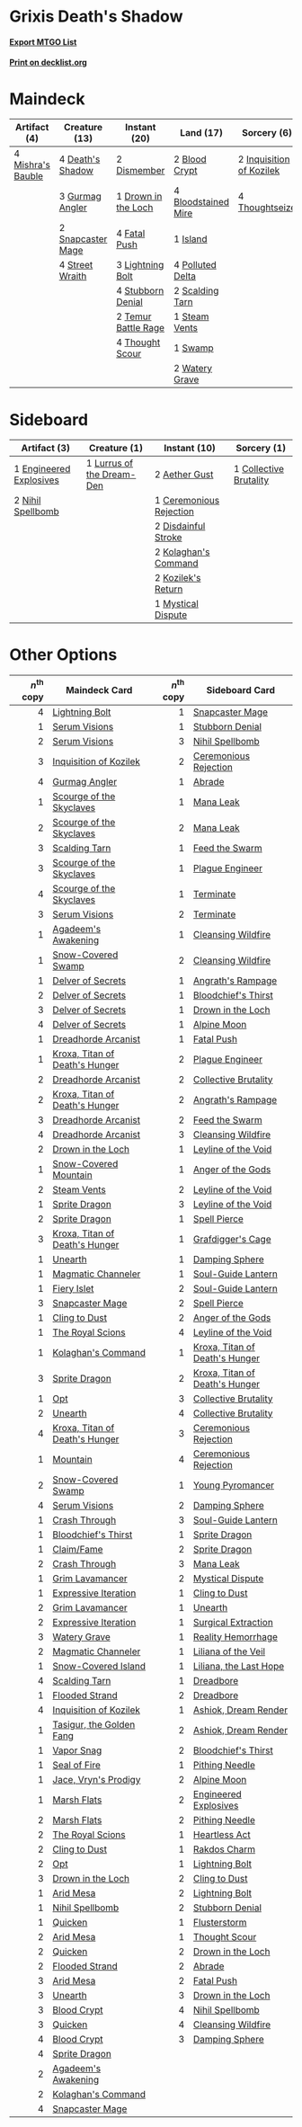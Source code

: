 # Grixis Death's Shadow

#### [Export MTGO List](../collection/Grixis%20Death's%20Shadow/Grixis%20Death's%20Shadow.txt)
#### [Print on decklist.org](http://decklist.org/?deckmain=2%09Blood%20Crypt%0A4%09Bloodstained%20Mire%0A4%09Death's%20Shadow%0A2%09Dismember%0A1%09Drown%20in%20the%20Loch%0A4%09Fatal%20Push%0A3%09Gurmag%20Angler%0A2%09Inquisition%20of%20Kozilek%0A1%09Island%0A3%09Lightning%20Bolt%0A4%09Mishra's%20Bauble%0A4%09Polluted%20Delta%0A2%09Scalding%20Tarn%0A2%09Snapcaster%20Mage%0A1%09Steam%20Vents%0A4%09Street%20Wraith%0A4%09Stubborn%20Denial%0A1%09Swamp%0A2%09Temur%20Battle%20Rage%0A4%09Thought%20Scour%0A4%09Thoughtseize%0A2%09Watery%20Grave&deckside=2%09Aether%20Gust%0A1%09Ceremonious%20Rejection%0A1%09Collective%20Brutality%0A2%09Disdainful%20Stroke%0A1%09Engineered%20Explosives%0A2%09Kolaghan's%20Command%0A2%09Kozilek's%20Return%0A1%09Lurrus%20of%20the%20Dream-Den%0A1%09Mystical%20Dispute%0A2%09Nihil%20Spellbomb)
# Maindeck

|                                        Artifact (4)                                        |                                       Creature (13)                                        |                                         Instant (20)                                         |                                          Land (17)                                           |                                            Sorcery (6)                                            |
|--------------------------------------------------------------------------------------------|--------------------------------------------------------------------------------------------|----------------------------------------------------------------------------------------------|----------------------------------------------------------------------------------------------|---------------------------------------------------------------------------------------------------|
|4 [Mishra's Bauble](http://gatherer.wizards.com/Pages/Card/Details.aspx?multiverseid=122122)|4 [Death's Shadow](http://gatherer.wizards.com/Pages/Card/Details.aspx?multiverseid=425889) |2 [Dismember](http://gatherer.wizards.com/Pages/Card/Details.aspx?multiverseid=382182)        |2 [Blood Crypt](http://gatherer.wizards.com/Pages/Card/Details.aspx?multiverseid=97102)       |2 [Inquisition of Kozilek](http://gatherer.wizards.com/Pages/Card/Details.aspx?multiverseid=416897)|
|                                                                                            |3 [Gurmag Angler](http://gatherer.wizards.com/Pages/Card/Details.aspx?multiverseid=391850)  |1 [Drown in the Loch](http://gatherer.wizards.com/Pages/Card/Details.aspx?multiverseid=473150)|4 [Bloodstained Mire](http://gatherer.wizards.com/Pages/Card/Details.aspx?multiverseid=405094)|4 [Thoughtseize](http://gatherer.wizards.com/Pages/Card/Details.aspx?multiverseid=438676)          |
|                                                                                            |2 [Snapcaster Mage](http://gatherer.wizards.com/Pages/Card/Details.aspx?multiverseid=227676)|4 [Fatal Push](http://gatherer.wizards.com/Pages/Card/Details.aspx?multiverseid=423724)       |1 [Island](http://gatherer.wizards.com/Pages/Card/Details.aspx?multiverseid=439857)           |                                                                                                   |
|                                                                                            |4 [Street Wraith](http://gatherer.wizards.com/Pages/Card/Details.aspx?multiverseid=442097)  |3 [Lightning Bolt](http://gatherer.wizards.com/Pages/Card/Details.aspx?multiverseid=806)      |4 [Polluted Delta](http://gatherer.wizards.com/Pages/Card/Details.aspx?multiverseid=405104)   |                                                                                                   |
|                                                                                            |                                                                                            |4 [Stubborn Denial](http://gatherer.wizards.com/Pages/Card/Details.aspx?multiverseid=386673)  |2 [Scalding Tarn](http://gatherer.wizards.com/Pages/Card/Details.aspx?multiverseid=405107)    |                                                                                                   |
|                                                                                            |                                                                                            |2 [Temur Battle Rage](http://gatherer.wizards.com/Pages/Card/Details.aspx?multiverseid=391940)|1 [Steam Vents](http://gatherer.wizards.com/Pages/Card/Details.aspx?multiverseid=405109)      |                                                                                                   |
|                                                                                            |                                                                                            |4 [Thought Scour](http://gatherer.wizards.com/Pages/Card/Details.aspx?multiverseid=380203)    |1 [Swamp](http://gatherer.wizards.com/Pages/Card/Details.aspx?multiverseid=439858)            |                                                                                                   |
|                                                                                            |                                                                                            |                                                                                              |2 [Watery Grave](http://gatherer.wizards.com/Pages/Card/Details.aspx?multiverseid=405114)     |                                                                                                   |


# Sideboard

|                                          Artifact (3)                                           |                                            Creature (1)                                            |                                           Instant (10)                                           |                                           Sorcery (1)                                           |
|-------------------------------------------------------------------------------------------------|----------------------------------------------------------------------------------------------------|--------------------------------------------------------------------------------------------------|-------------------------------------------------------------------------------------------------|
|1 [Engineered Explosives](http://gatherer.wizards.com/Pages/Card/Details.aspx?multiverseid=50139)|1 [Lurrus of the Dream-Den](http://gatherer.wizards.com/Pages/Card/Details.aspx?multiverseid=479746)|2 [Aether Gust](http://gatherer.wizards.com/Pages/Card/Details.aspx?multiverseid=466796)          |1 [Collective Brutality](http://gatherer.wizards.com/Pages/Card/Details.aspx?multiverseid=414380)|
|2 [Nihil Spellbomb](http://gatherer.wizards.com/Pages/Card/Details.aspx?multiverseid=442215)     |                                                                                                    |1 [Ceremonious Rejection](http://gatherer.wizards.com/Pages/Card/Details.aspx?multiverseid=417613)|                                                                                                 |
|                                                                                                 |                                                                                                    |2 [Disdainful Stroke](http://gatherer.wizards.com/Pages/Card/Details.aspx?multiverseid=420705)    |                                                                                                 |
|                                                                                                 |                                                                                                    |2 [Kolaghan's Command](http://gatherer.wizards.com/Pages/Card/Details.aspx?multiverseid=394613)   |                                                                                                 |
|                                                                                                 |                                                                                                    |2 [Kozilek's Return](http://gatherer.wizards.com/Pages/Card/Details.aspx?multiverseid=407608)     |                                                                                                 |
|                                                                                                 |                                                                                                    |1 [Mystical Dispute](http://gatherer.wizards.com/Pages/Card/Details.aspx?multiverseid=473020)     |                                                                                                 |


# Other Options

|*n*<sup>th</sup> copy|                                              Maindeck Card                                              |*n*<sup>th</sup> copy|                                             Sideboard Card                                              |
|--------------------:|---------------------------------------------------------------------------------------------------------|--------------------:|---------------------------------------------------------------------------------------------------------|
|                    4|[Lightning Bolt](http://gatherer.wizards.com/Pages/Card/Details.aspx?multiverseid=806)                   |                    1|[Snapcaster Mage](http://gatherer.wizards.com/Pages/Card/Details.aspx?multiverseid=227676)               |
|                    1|[Serum Visions](http://gatherer.wizards.com/Pages/Card/Details.aspx?multiverseid=50145)                  |                    1|[Stubborn Denial](http://gatherer.wizards.com/Pages/Card/Details.aspx?multiverseid=386673)               |
|                    2|[Serum Visions](http://gatherer.wizards.com/Pages/Card/Details.aspx?multiverseid=50145)                  |                    3|[Nihil Spellbomb](http://gatherer.wizards.com/Pages/Card/Details.aspx?multiverseid=442215)               |
|                    3|[Inquisition of Kozilek](http://gatherer.wizards.com/Pages/Card/Details.aspx?multiverseid=416897)        |                    2|[Ceremonious Rejection](http://gatherer.wizards.com/Pages/Card/Details.aspx?multiverseid=417613)         |
|                    4|[Gurmag Angler](http://gatherer.wizards.com/Pages/Card/Details.aspx?multiverseid=391850)                 |                    1|[Abrade](http://gatherer.wizards.com/Pages/Card/Details.aspx?multiverseid=430772)                        |
|                    1|[Scourge of the Skyclaves](http://gatherer.wizards.com/Pages/Card/Details.aspx?multiverseid=491760)      |                    1|[Mana Leak](http://gatherer.wizards.com/Pages/Card/Details.aspx?multiverseid=45242)                      |
|                    2|[Scourge of the Skyclaves](http://gatherer.wizards.com/Pages/Card/Details.aspx?multiverseid=491760)      |                    2|[Mana Leak](http://gatherer.wizards.com/Pages/Card/Details.aspx?multiverseid=45242)                      |
|                    3|[Scalding Tarn](http://gatherer.wizards.com/Pages/Card/Details.aspx?multiverseid=405107)                 |                    1|[Feed the Swarm](http://gatherer.wizards.com/Pages/Card/Details.aspx?multiverseid=491737)                |
|                    3|[Scourge of the Skyclaves](http://gatherer.wizards.com/Pages/Card/Details.aspx?multiverseid=491760)      |                    1|[Plague Engineer](http://gatherer.wizards.com/Pages/Card/Details.aspx?multiverseid=464049)               |
|                    4|[Scourge of the Skyclaves](http://gatherer.wizards.com/Pages/Card/Details.aspx?multiverseid=491760)      |                    1|[Terminate](http://gatherer.wizards.com/Pages/Card/Details.aspx?multiverseid=176449)                     |
|                    3|[Serum Visions](http://gatherer.wizards.com/Pages/Card/Details.aspx?multiverseid=50145)                  |                    2|[Terminate](http://gatherer.wizards.com/Pages/Card/Details.aspx?multiverseid=176449)                     |
|                    1|[Agadeem's Awakening](http://gatherer.wizards.com/Pages/Card/Details.aspx?multiverseid=491723)           |                    1|[Cleansing Wildfire](http://gatherer.wizards.com/Pages/Card/Details.aspx?multiverseid=491777)            |
|                    1|[Snow-Covered Swamp](http://gatherer.wizards.com/Pages/Card/Details.aspx?multiverseid=121256)            |                    2|[Cleansing Wildfire](http://gatherer.wizards.com/Pages/Card/Details.aspx?multiverseid=491777)            |
|                    1|[Delver of Secrets](http://gatherer.wizards.com/Pages/Card/Details.aspx?multiverseid=226749)             |                    1|[Angrath's Rampage](http://gatherer.wizards.com/Pages/Card/Details.aspx?multiverseid=461112)             |
|                    2|[Delver of Secrets](http://gatherer.wizards.com/Pages/Card/Details.aspx?multiverseid=226749)             |                    1|[Bloodchief's Thirst](http://gatherer.wizards.com/Pages/Card/Details.aspx?multiverseid=491729)           |
|                    3|[Delver of Secrets](http://gatherer.wizards.com/Pages/Card/Details.aspx?multiverseid=226749)             |                    1|[Drown in the Loch](http://gatherer.wizards.com/Pages/Card/Details.aspx?multiverseid=473150)             |
|                    4|[Delver of Secrets](http://gatherer.wizards.com/Pages/Card/Details.aspx?multiverseid=226749)             |                    1|[Alpine Moon](http://gatherer.wizards.com/Pages/Card/Details.aspx?multiverseid=447264)                   |
|                    1|[Dreadhorde Arcanist](http://gatherer.wizards.com/Pages/Card/Details.aspx?multiverseid=461052)           |                    1|[Fatal Push](http://gatherer.wizards.com/Pages/Card/Details.aspx?multiverseid=423724)                    |
|                    1|[Kroxa, Titan of Death's Hunger](http://gatherer.wizards.com/Pages/Card/Details.aspx?multiverseid=476472)|                    2|[Plague Engineer](http://gatherer.wizards.com/Pages/Card/Details.aspx?multiverseid=464049)               |
|                    2|[Dreadhorde Arcanist](http://gatherer.wizards.com/Pages/Card/Details.aspx?multiverseid=461052)           |                    2|[Collective Brutality](http://gatherer.wizards.com/Pages/Card/Details.aspx?multiverseid=414380)          |
|                    2|[Kroxa, Titan of Death's Hunger](http://gatherer.wizards.com/Pages/Card/Details.aspx?multiverseid=476472)|                    2|[Angrath's Rampage](http://gatherer.wizards.com/Pages/Card/Details.aspx?multiverseid=461112)             |
|                    3|[Dreadhorde Arcanist](http://gatherer.wizards.com/Pages/Card/Details.aspx?multiverseid=461052)           |                    2|[Feed the Swarm](http://gatherer.wizards.com/Pages/Card/Details.aspx?multiverseid=491737)                |
|                    4|[Dreadhorde Arcanist](http://gatherer.wizards.com/Pages/Card/Details.aspx?multiverseid=461052)           |                    3|[Cleansing Wildfire](http://gatherer.wizards.com/Pages/Card/Details.aspx?multiverseid=491777)            |
|                    2|[Drown in the Loch](http://gatherer.wizards.com/Pages/Card/Details.aspx?multiverseid=473150)             |                    1|[Leyline of the Void](http://gatherer.wizards.com/Pages/Card/Details.aspx?multiverseid=107682)           |
|                    1|[Snow-Covered Mountain](http://gatherer.wizards.com/Pages/Card/Details.aspx?multiverseid=121233)         |                    1|[Anger of the Gods](http://gatherer.wizards.com/Pages/Card/Details.aspx?multiverseid=438682)             |
|                    2|[Steam Vents](http://gatherer.wizards.com/Pages/Card/Details.aspx?multiverseid=405109)                   |                    2|[Leyline of the Void](http://gatherer.wizards.com/Pages/Card/Details.aspx?multiverseid=107682)           |
|                    1|[Sprite Dragon](http://gatherer.wizards.com/Pages/Card/Details.aspx?multiverseid=479731)                 |                    3|[Leyline of the Void](http://gatherer.wizards.com/Pages/Card/Details.aspx?multiverseid=107682)           |
|                    2|[Sprite Dragon](http://gatherer.wizards.com/Pages/Card/Details.aspx?multiverseid=479731)                 |                    1|[Spell Pierce](http://gatherer.wizards.com/Pages/Card/Details.aspx?multiverseid=425876)                  |
|                    3|[Kroxa, Titan of Death's Hunger](http://gatherer.wizards.com/Pages/Card/Details.aspx?multiverseid=476472)|                    1|[Grafdigger's Cage](http://gatherer.wizards.com/Pages/Card/Details.aspx?multiverseid=278452)             |
|                    1|[Unearth](http://gatherer.wizards.com/Pages/Card/Details.aspx?multiverseid=442102)                       |                    1|[Damping Sphere](http://gatherer.wizards.com/Pages/Card/Details.aspx?multiverseid=443101)                |
|                    1|[Magmatic Channeler](http://gatherer.wizards.com/Pages/Card/Details.aspx?multiverseid=491789)            |                    1|[Soul-Guide Lantern](http://gatherer.wizards.com/Pages/Card/Details.aspx?multiverseid=476488)            |
|                    1|[Fiery Islet](http://gatherer.wizards.com/Pages/Card/Details.aspx?multiverseid=464187)                   |                    2|[Soul-Guide Lantern](http://gatherer.wizards.com/Pages/Card/Details.aspx?multiverseid=476488)            |
|                    3|[Snapcaster Mage](http://gatherer.wizards.com/Pages/Card/Details.aspx?multiverseid=227676)               |                    2|[Spell Pierce](http://gatherer.wizards.com/Pages/Card/Details.aspx?multiverseid=425876)                  |
|                    1|[Cling to Dust](http://gatherer.wizards.com/Pages/Card/Details.aspx?multiverseid=476338)                 |                    2|[Anger of the Gods](http://gatherer.wizards.com/Pages/Card/Details.aspx?multiverseid=438682)             |
|                    1|[The Royal Scions](http://gatherer.wizards.com/Pages/Card/Details.aspx?multiverseid=473161)              |                    4|[Leyline of the Void](http://gatherer.wizards.com/Pages/Card/Details.aspx?multiverseid=107682)           |
|                    1|[Kolaghan's Command](http://gatherer.wizards.com/Pages/Card/Details.aspx?multiverseid=394613)            |                    1|[Kroxa, Titan of Death's Hunger](http://gatherer.wizards.com/Pages/Card/Details.aspx?multiverseid=476472)|
|                    3|[Sprite Dragon](http://gatherer.wizards.com/Pages/Card/Details.aspx?multiverseid=479731)                 |                    2|[Kroxa, Titan of Death's Hunger](http://gatherer.wizards.com/Pages/Card/Details.aspx?multiverseid=476472)|
|                    1|[Opt](http://gatherer.wizards.com/Pages/Card/Details.aspx?multiverseid=442948)                           |                    3|[Collective Brutality](http://gatherer.wizards.com/Pages/Card/Details.aspx?multiverseid=414380)          |
|                    2|[Unearth](http://gatherer.wizards.com/Pages/Card/Details.aspx?multiverseid=442102)                       |                    4|[Collective Brutality](http://gatherer.wizards.com/Pages/Card/Details.aspx?multiverseid=414380)          |
|                    4|[Kroxa, Titan of Death's Hunger](http://gatherer.wizards.com/Pages/Card/Details.aspx?multiverseid=476472)|                    3|[Ceremonious Rejection](http://gatherer.wizards.com/Pages/Card/Details.aspx?multiverseid=417613)         |
|                    1|[Mountain](http://gatherer.wizards.com/Pages/Card/Details.aspx?multiverseid=439859)                      |                    4|[Ceremonious Rejection](http://gatherer.wizards.com/Pages/Card/Details.aspx?multiverseid=417613)         |
|                    2|[Snow-Covered Swamp](http://gatherer.wizards.com/Pages/Card/Details.aspx?multiverseid=121256)            |                    1|[Young Pyromancer](http://gatherer.wizards.com/Pages/Card/Details.aspx?multiverseid=426592)              |
|                    4|[Serum Visions](http://gatherer.wizards.com/Pages/Card/Details.aspx?multiverseid=50145)                  |                    2|[Damping Sphere](http://gatherer.wizards.com/Pages/Card/Details.aspx?multiverseid=443101)                |
|                    1|[Crash Through](http://gatherer.wizards.com/Pages/Card/Details.aspx?multiverseid=430777)                 |                    3|[Soul-Guide Lantern](http://gatherer.wizards.com/Pages/Card/Details.aspx?multiverseid=476488)            |
|                    1|[Bloodchief's Thirst](http://gatherer.wizards.com/Pages/Card/Details.aspx?multiverseid=491729)           |                    1|[Sprite Dragon](http://gatherer.wizards.com/Pages/Card/Details.aspx?multiverseid=479731)                 |
|                    1|[Claim/Fame](http://gatherer.wizards.com/Pages/Card/Details.aspx?multiverseid=430839)                    |                    2|[Sprite Dragon](http://gatherer.wizards.com/Pages/Card/Details.aspx?multiverseid=479731)                 |
|                    2|[Crash Through](http://gatherer.wizards.com/Pages/Card/Details.aspx?multiverseid=430777)                 |                    3|[Mana Leak](http://gatherer.wizards.com/Pages/Card/Details.aspx?multiverseid=45242)                      |
|                    1|[Grim Lavamancer](http://gatherer.wizards.com/Pages/Card/Details.aspx?multiverseid=430589)               |                    2|[Mystical Dispute](http://gatherer.wizards.com/Pages/Card/Details.aspx?multiverseid=473020)              |
|                    1|[Expressive Iteration](http://gatherer.wizards.com/Pages/Card/Details.aspx?multiverseid=513678)          |                    1|[Cling to Dust](http://gatherer.wizards.com/Pages/Card/Details.aspx?multiverseid=476338)                 |
|                    2|[Grim Lavamancer](http://gatherer.wizards.com/Pages/Card/Details.aspx?multiverseid=430589)               |                    1|[Unearth](http://gatherer.wizards.com/Pages/Card/Details.aspx?multiverseid=442102)                       |
|                    2|[Expressive Iteration](http://gatherer.wizards.com/Pages/Card/Details.aspx?multiverseid=513678)          |                    1|[Surgical Extraction](http://gatherer.wizards.com/Pages/Card/Details.aspx?multiverseid=397706)           |
|                    3|[Watery Grave](http://gatherer.wizards.com/Pages/Card/Details.aspx?multiverseid=405114)                  |                    1|[Reality Hemorrhage](http://gatherer.wizards.com/Pages/Card/Details.aspx?multiverseid=407610)            |
|                    2|[Magmatic Channeler](http://gatherer.wizards.com/Pages/Card/Details.aspx?multiverseid=491789)            |                    1|[Liliana of the Veil](http://gatherer.wizards.com/Pages/Card/Details.aspx?multiverseid=235597)           |
|                    1|[Snow-Covered Island](http://gatherer.wizards.com/Pages/Card/Details.aspx?multiverseid=121130)           |                    1|[Liliana, the Last Hope](http://gatherer.wizards.com/Pages/Card/Details.aspx?multiverseid=414388)        |
|                    4|[Scalding Tarn](http://gatherer.wizards.com/Pages/Card/Details.aspx?multiverseid=405107)                 |                    1|[Dreadbore](http://gatherer.wizards.com/Pages/Card/Details.aspx?multiverseid=430622)                     |
|                    1|[Flooded Strand](http://gatherer.wizards.com/Pages/Card/Details.aspx?multiverseid=405098)                |                    2|[Dreadbore](http://gatherer.wizards.com/Pages/Card/Details.aspx?multiverseid=430622)                     |
|                    4|[Inquisition of Kozilek](http://gatherer.wizards.com/Pages/Card/Details.aspx?multiverseid=416897)        |                    1|[Ashiok, Dream Render](http://gatherer.wizards.com/Pages/Card/Details.aspx?multiverseid=461155)          |
|                    1|[Tasigur, the Golden Fang](http://gatherer.wizards.com/Pages/Card/Details.aspx?multiverseid=391937)      |                    2|[Ashiok, Dream Render](http://gatherer.wizards.com/Pages/Card/Details.aspx?multiverseid=461155)          |
|                    1|[Vapor Snag](http://gatherer.wizards.com/Pages/Card/Details.aspx?multiverseid=249373)                    |                    2|[Bloodchief's Thirst](http://gatherer.wizards.com/Pages/Card/Details.aspx?multiverseid=491729)           |
|                    1|[Seal of Fire](http://gatherer.wizards.com/Pages/Card/Details.aspx?multiverseid=185817)                  |                    1|[Pithing Needle](http://gatherer.wizards.com/Pages/Card/Details.aspx?multiverseid=129526)                |
|                    1|[Jace, Vryn's Prodigy](http://gatherer.wizards.com/Pages/Card/Details.aspx?multiverseid=398434)          |                    2|[Alpine Moon](http://gatherer.wizards.com/Pages/Card/Details.aspx?multiverseid=447264)                   |
|                    1|[Marsh Flats](http://gatherer.wizards.com/Pages/Card/Details.aspx?multiverseid=405101)                   |                    2|[Engineered Explosives](http://gatherer.wizards.com/Pages/Card/Details.aspx?multiverseid=50139)          |
|                    2|[Marsh Flats](http://gatherer.wizards.com/Pages/Card/Details.aspx?multiverseid=405101)                   |                    2|[Pithing Needle](http://gatherer.wizards.com/Pages/Card/Details.aspx?multiverseid=129526)                |
|                    2|[The Royal Scions](http://gatherer.wizards.com/Pages/Card/Details.aspx?multiverseid=473161)              |                    1|[Heartless Act](http://gatherer.wizards.com/Pages/Card/Details.aspx?multiverseid=479611)                 |
|                    2|[Cling to Dust](http://gatherer.wizards.com/Pages/Card/Details.aspx?multiverseid=476338)                 |                    1|[Rakdos Charm](http://gatherer.wizards.com/Pages/Card/Details.aspx?multiverseid=420835)                  |
|                    2|[Opt](http://gatherer.wizards.com/Pages/Card/Details.aspx?multiverseid=442948)                           |                    1|[Lightning Bolt](http://gatherer.wizards.com/Pages/Card/Details.aspx?multiverseid=806)                   |
|                    3|[Drown in the Loch](http://gatherer.wizards.com/Pages/Card/Details.aspx?multiverseid=473150)             |                    2|[Cling to Dust](http://gatherer.wizards.com/Pages/Card/Details.aspx?multiverseid=476338)                 |
|                    1|[Arid Mesa](http://gatherer.wizards.com/Pages/Card/Details.aspx?multiverseid=405092)                     |                    2|[Lightning Bolt](http://gatherer.wizards.com/Pages/Card/Details.aspx?multiverseid=806)                   |
|                    1|[Nihil Spellbomb](http://gatherer.wizards.com/Pages/Card/Details.aspx?multiverseid=442215)               |                    2|[Stubborn Denial](http://gatherer.wizards.com/Pages/Card/Details.aspx?multiverseid=386673)               |
|                    1|[Quicken](http://gatherer.wizards.com/Pages/Card/Details.aspx?multiverseid=426578)                       |                    1|[Flusterstorm](http://gatherer.wizards.com/Pages/Card/Details.aspx?multiverseid=228255)                  |
|                    2|[Arid Mesa](http://gatherer.wizards.com/Pages/Card/Details.aspx?multiverseid=405092)                     |                    1|[Thought Scour](http://gatherer.wizards.com/Pages/Card/Details.aspx?multiverseid=380203)                 |
|                    2|[Quicken](http://gatherer.wizards.com/Pages/Card/Details.aspx?multiverseid=426578)                       |                    2|[Drown in the Loch](http://gatherer.wizards.com/Pages/Card/Details.aspx?multiverseid=473150)             |
|                    2|[Flooded Strand](http://gatherer.wizards.com/Pages/Card/Details.aspx?multiverseid=405098)                |                    2|[Abrade](http://gatherer.wizards.com/Pages/Card/Details.aspx?multiverseid=430772)                        |
|                    3|[Arid Mesa](http://gatherer.wizards.com/Pages/Card/Details.aspx?multiverseid=405092)                     |                    2|[Fatal Push](http://gatherer.wizards.com/Pages/Card/Details.aspx?multiverseid=423724)                    |
|                    3|[Unearth](http://gatherer.wizards.com/Pages/Card/Details.aspx?multiverseid=442102)                       |                    3|[Drown in the Loch](http://gatherer.wizards.com/Pages/Card/Details.aspx?multiverseid=473150)             |
|                    3|[Blood Crypt](http://gatherer.wizards.com/Pages/Card/Details.aspx?multiverseid=97102)                    |                    4|[Nihil Spellbomb](http://gatherer.wizards.com/Pages/Card/Details.aspx?multiverseid=442215)               |
|                    3|[Quicken](http://gatherer.wizards.com/Pages/Card/Details.aspx?multiverseid=426578)                       |                    4|[Cleansing Wildfire](http://gatherer.wizards.com/Pages/Card/Details.aspx?multiverseid=491777)            |
|                    4|[Blood Crypt](http://gatherer.wizards.com/Pages/Card/Details.aspx?multiverseid=97102)                    |                    3|[Damping Sphere](http://gatherer.wizards.com/Pages/Card/Details.aspx?multiverseid=443101)                |
|                    4|[Sprite Dragon](http://gatherer.wizards.com/Pages/Card/Details.aspx?multiverseid=479731)                 |                     |                                                                                                         |
|                    2|[Agadeem's Awakening](http://gatherer.wizards.com/Pages/Card/Details.aspx?multiverseid=491723)           |                     |                                                                                                         |
|                    2|[Kolaghan's Command](http://gatherer.wizards.com/Pages/Card/Details.aspx?multiverseid=394613)            |                     |                                                                                                         |
|                    4|[Snapcaster Mage](http://gatherer.wizards.com/Pages/Card/Details.aspx?multiverseid=227676)               |                     |                                                                                                         |

